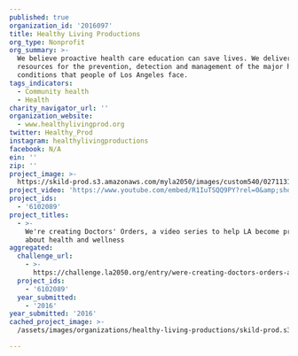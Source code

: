 ```yaml
---
published: true
organization_id: '2016097'
title: Healthy Living Productions
org_type: Nonprofit
org_summary: >-
  We believe proactive health care education can save lives. We deliver
  resources for the prevention, detection and management of the major health
  conditions that people of Los Angeles face.
tags_indicators:
  - Community health
  - Health
charity_navigator_url: ''
organization_website:
  - www.healthylivingprod.org
twitter: Healthy_Prod
instagram: healthylivingproductions
facebook: N/A
ein: ''
zip: ''
project_image: >-
  https://skild-prod.s3.amazonaws.com/myla2050/images/custom540/0271131194741-team91.JPG
project_video: 'https://www.youtube.com/embed/R1IuTSQQ9PY?rel=0&amp;showinfo=0'
project_ids:
  - '6102089'
project_titles:
  - >-
    We're creating Doctors' Orders, a video series to help LA become proactive
    about health and wellness
aggregated:
  challenge_url:
    - >-
      https://challenge.la2050.org/entry/were-creating-doctors-orders-a-video-series-to-help-la-become-proactive-about-health-and-wellness
  project_ids:
    - '6102089'
  year_submitted:
    - '2016'
year_submitted: '2016'
cached_project_image: >-
  /assets/images/organizations/healthy-living-productions/skild-prod.s3.amazonaws.com/myla2050/images/custom540/0271131194741-team91.JPG

---
```

